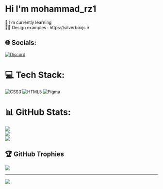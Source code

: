 <h1 >Hi I'm mohammad_rz1</h1>
🌱 I’m currently learning<br>👨‍💻 Design examples : https://silverboxjs.ir


## 🌐 Socials:
[![Discord](https://img.shields.io/badge/Discord-%237289DA.svg?logo=discord&logoColor=white)](https://discord.gg/mohammad_rz1#2960) 

# 💻 Tech Stack:
![CSS3](https://img.shields.io/badge/css3-%231572B6.svg?style=for-the-badge&logo=css3&logoColor=white) ![HTML5](https://img.shields.io/badge/html5-%23E34F26.svg?style=for-the-badge&logo=html5&logoColor=white) 	![Figma](https://img.shields.io/badge/figma-%23F24E1E.svg?style=for-the-badge&logo=figma&logoColor=white)
# 📊 GitHub Stats:
![](https://github-readme-stats.vercel.app/api?username=mohammadrz1&theme=gotham&hide_border=false&include_all_commits=false&count_private=false)<br/>
![](https://github-readme-streak-stats.herokuapp.com/?user=mohammadrz1&theme=gotham&hide_border=false)<br/>
![](https://github-readme-stats.vercel.app/api/top-langs/?username=mohammadrz1&theme=gotham&hide_border=false&include_all_commits=false&count_private=false&layout=compact)

## 🏆 GitHub Trophies
![](https://github-profile-trophy.vercel.app/?username=mohammadrz1&theme=darkhub&no-frame=false&no-bg=false&margin-w=4)

---
[![](https://visitcount.itsvg.in/api?id=mohammadrz1&icon=5&color=3)](https://visitcount.itsvg.in)

<!-- Proudly created with GPRM ( https://gprm.itsvg.in ) -->
